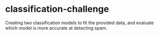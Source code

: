 # classification-challenge
Creating two classification models to fit the provided data, and evaluate which model is more accurate at detecting spam.
